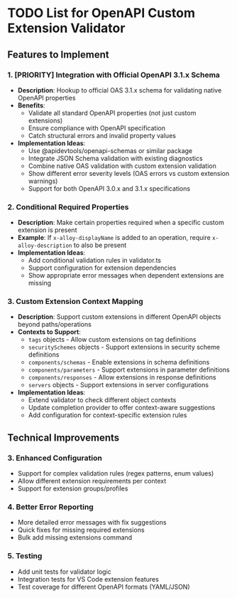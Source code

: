 # TODO List for OpenAPI Custom Extension Validator

## Features to Implement

### 1. [PRIORITY] Integration with Official OpenAPI 3.1.x Schema
- **Description**: Hookup to official OAS 3.1.x schema for validating native OpenAPI properties
- **Benefits**:
  - Validate all standard OpenAPI properties (not just custom extensions)
  - Ensure compliance with OpenAPI specification
  - Catch structural errors and invalid property values
- **Implementation Ideas**:
  - Use @apidevtools/openapi-schemas or similar package
  - Integrate JSON Schema validation with existing diagnostics
  - Combine native OAS validation with custom extension validation
  - Show different error severity levels (OAS errors vs custom extension warnings)
  - Support for both OpenAPI 3.0.x and 3.1.x specifications

### 2. Conditional Required Properties
- **Description**: Make certain properties required when a specific custom extension is present
- **Example**: If `x-alloy-displayName` is added to an operation, require `x-alloy-description` to also be present
- **Implementation Ideas**:
  - Add conditional validation rules in validator.ts
  - Support configuration for extension dependencies
  - Show appropriate error messages when dependent extensions are missing

### 3. Custom Extension Context Mapping
- **Description**: Support custom extensions in different OpenAPI objects beyond paths/operations
- **Contexts to Support**:
  - `tags` objects - Allow custom extensions on tag definitions
  - `securitySchemes` objects - Support extensions in security scheme definitions
  - `components/schemas` - Enable extensions in schema definitions
  - `components/parameters` - Support extensions in parameter definitions
  - `components/responses` - Allow extensions in response definitions
  - `servers` objects - Support extensions in server configurations
- **Implementation Ideas**:
  - Extend validator to check different object contexts
  - Update completion provider to offer context-aware suggestions
  - Add configuration for context-specific extension rules

## Technical Improvements

### 3. Enhanced Configuration
- Support for complex validation rules (regex patterns, enum values)
- Allow different extension requirements per context
- Support for extension groups/profiles

### 4. Better Error Reporting
- More detailed error messages with fix suggestions
- Quick fixes for missing required extensions
- Bulk add missing extensions command

### 5. Testing
- Add unit tests for validator logic
- Integration tests for VS Code extension features
- Test coverage for different OpenAPI formats (YAML/JSON)
